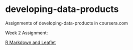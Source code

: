 # developing-data-products
Assignments of developing-data-products in coursera.com



Week 2 Assignment:

[R Markdown and Leaflet](https://swsoyee.github.io/developing-data-products/r-markdown-and-leaflet/homework.html)

